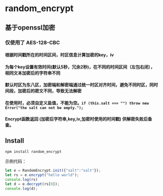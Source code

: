 # random_encrypt

## 基于openssl加密
### 仅使用了 AES-128-CBC
#### 根据时间戳所在的时间区间，时区信息计算加密的key，iv
#### 为每个key设置有效时间(默认5秒，冗余2秒)，在不同的时间区间（左包右闭），相同文本加密后的字符串不同
#### 默认时区为东八区，加密端和解密端通过统一时区对齐时间，避免不同时区，同时间段，加密后的密文不同，导致无法解密
#### 在使用时，必须自定义盐值，不能为空。`if (this.salt === "") throw new Error("the salt can not be empty.");`
#### Encrypt函数返回 (加密后字符串,key,iv,加密时使用的时间戳) 供解密失败后备查。

## Install
```shell
npm install random_encrypt
```

示例代码：
```javascript
let e = RandomEncrypt.init({"salt":"salt"});
let rs = e.encrypt("hello world");
console.log(rs)
let d = e.decrypt(rs[0]);
console.log(d);
```

